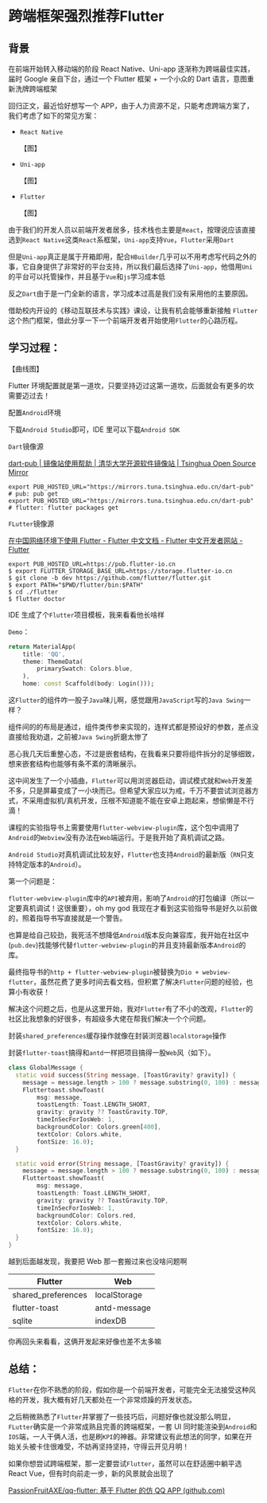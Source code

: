 # 跨端框架强烈推荐Flutter

## 背景

在前端开始转入移动端的阶段 React Native、Uni-app 逐渐称为跨端最佳实践，届时 Google 亲自下台，通过一个 Flutter 框架 + 一个小众的 Dart 语言，意图重新洗牌跨端框架

回归正文，最近恰好想写一个 APP，由于人力资源不足，只能考虑跨端方案了，我们考虑了如下的常见方案：

- `React Native`

  【图】

- `Uni-app`

  【图】

- `Flutter`

  【图】

由于我们的开发人员以前端开发者居多，技术栈也主要是`React`，按理说应该直接选到`React Native`这类`React`系框架，`Uni-app`支持`Vue`，`Flutter`采用`Dart`

但是`Uni-app`真正是属于开箱即用，配合`HBuilder`几乎可以不用考虑写代码之外的事，它自身提供了非常好的平台支持，所以我们最后选择了`Uni-app`，他借用`Uni`的平台可以托管操作，并且基于`Vue`和`js`学习成本低

反之`Dart`由于是一门全新的语言，学习成本过高是我们没有采用他的主要原因。

借助校内开设的《移动互联技术与实践》课设，让我有机会能够重新接触 `Flutter` 这个热门框架，借此分享一下一个前端开发者开始使用`Flutter`的心路历程。

## 学习过程：

【曲线图】

Flutter 环境配置就是第一道坎，只要坚持迈过这第一道坎，后面就会有更多的坎需要迈过去！

配置`Android`环境

下载`Android Studio`即可，IDE 里可以下载`Android SDK`

`Dart`镜像源

[dart-pub | 镜像站使用帮助 | 清华大学开源软件镜像站 | Tsinghua Open Source Mirror](https://mirrors.tuna.tsinghua.edu.cn/help/dart-pub/)

```shell
export PUB_HOSTED_URL="https://mirrors.tuna.tsinghua.edu.cn/dart-pub" # pub: pub get
export PUB_HOSTED_URL="https://mirrors.tuna.tsinghua.edu.cn/dart-pub" # flutter: flutter packages get
```

`FLutter`镜像源

[在中国网络环境下使用 Flutter - Flutter 中文文档 - Flutter 中文开发者网站 - Flutter](https://flutter.cn/community/china)

```shell
export PUB_HOSTED_URL=https://pub.flutter-io.cn
$ export FLUTTER_STORAGE_BASE_URL=https://storage.flutter-io.cn
$ git clone -b dev https://github.com/flutter/flutter.git
$ export PATH="$PWD/flutter/bin:$PATH"
$ cd ./flutter
$ flutter doctor
```

IDE 生成了个`Flutter`项目模板，我来看看他长啥样

`Demo`：

```dart
return MaterialApp(
    title: 'QQ',
    theme: ThemeData(
        primarySwatch: Colors.blue,
    ),
    home: const Scaffold(body: Login()));
```

这`Flutter`的组件咋一股子`Java`味儿啊，感觉跟用`JavaScript`写的`Java Swing`一样？

组件间的的布局是通过，组件类传参来实现的，连样式都是预设好的参数，差点没直接给我劝退，之前被`Java Swing`折磨太惨了

恶心我几天后重整心态，不过是嵌套结构，在我看来只要将组件拆分的足够细致，想来嵌套结构也能够有条不紊的清晰展示。

这中间发生了一个小插曲，`Flutter`可以用浏览器启动，调试模式就和`Web`开发差不多，只是屏幕变成了一小块而已。但希望大家应以为戒，千万不要尝试浏览器方式，不采用虚拟机/真机开发，压根不知道能不能在安卓上跑起来，想偷懒是不行滴！

课程的实验指导书上需要使用`flutter-webview-plugin`库，这个包中调用了`Android`的`Webview`没有办法在`Web`端运行。于是我开始了真机调试之路。

`Android Studio`对真机调试比较友好，`Flutter`也支持`Android`的最新版（`RN`只支持特定版本的`Android`）。

第一个问题是：

`flutter-webview-plugin`库中的`API`被弃用，影响了`Android`的打包编译（所以一定要真机调试！这很重要），oh my god 我现在才看到这实验指导书是好久以前做的，照着指导书写直接就是一个警告。

也算是给自己较劲，我死活不想降低`Android`版本反向兼容库，我开始在社区中(`pub.dev`)找能够代替`flutter-webview-plugin`的并且支持最新版本`Android`的库。

最终指导书的`http + flutter-webview-plugin`被替换为`Dio + webview-flutter`，虽然花费了更多时间去看文档，但积累了解决`Flutter`问题的经验，也算小有收获！

解决这个问题之后，也是从这里开始，我对`Flutter`有了不小的改观，`Flutter`的社区比我想象的好很多，有超级多大佬在帮我们解决一个个问题。

封装`shared_preferences`缓存操作就像在封装浏览器`localstorage`操作

封装`flutter-toast`搞得和`antd`一样把项目搞得一股`Web`风（如下）。

```dart
class GlobalMessage {
  static void success(String message, [ToastGravity? gravity]) {
    message = message.length > 100 ? message.substring(0, 100) : message;
    Fluttertoast.showToast(
        msg: message,
        toastLength: Toast.LENGTH_SHORT,
        gravity: gravity ?? ToastGravity.TOP,
        timeInSecForIosWeb: 1,
        backgroundColor: Colors.green[400],
        textColor: Colors.white,
        fontSize: 16.0);
  }

  static void error(String message, [ToastGravity? gravity]) {
    message = message.length > 100 ? message.substring(0, 100) : message;
    Fluttertoast.showToast(
        msg: message,
        toastLength: Toast.LENGTH_SHORT,
        gravity: gravity ?? ToastGravity.TOP,
        timeInSecForIosWeb: 1,
        backgroundColor: Colors.red,
        textColor: Colors.white,
        fontSize: 16.0);
  }
}
```

越到后面越发现，我要把 Web 那一套搬过来也没啥问题啊

| Flutter            | Web          |
| ------------------ | ------------ |
| shared_preferences | localStorage |
| flutter-toast      | antd-message |
| sqlite             | indexDB      |

你再回头来看看，这俩开发起来好像也差不太多嘛

## 总结：

`Flutter`在你不熟悉的阶段，假如你是一个前端开发者，可能完全无法接受这种风格的开发，我大概有好几天都处在一个非常烦躁的开发状态。

之后稍微熟悉了`Flutter`并掌握了一些技巧后，问题好像也就没那么明显，`FLutter`确实是一个非常成熟且完善的跨端框架，一套 UI 同时能渲染到`Android`和`IOS`端，一人干俩人活，也是刷`KPI`的神器。非常建议有此想法的同学，如果在开始关头被卡住很难受，不妨再坚持坚持，守得云开见月明！

如果你想尝试跨端框架，那一定要尝试`Flutter`，虽然可以在舒适圈中躺平选 React Vue，但有时向前走一步，新的风景就会出现了

[PassionFruitAXE/qq-flutter: 基于 Flutter 的仿 QQ APP (github.com)](https://github.com/PassionFruitAXE/qq-flutter)
